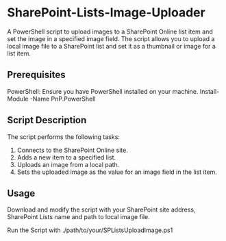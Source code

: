 # SharePoint-Lists-Image-Uploader
A PowerShell script to upload images to a SharePoint Online list item and set the image in a specified image field. The script allows you to upload a local image file to a SharePoint list and set it as a thumbnail or image for a list item.

## Prerequisites
PowerShell: Ensure you have PowerShell installed on your machine.
Install-Module -Name PnP.PowerShell

## Script Description
The script performs the following tasks:
1.	Connects to the SharePoint Online site.
2.	Adds a new item to a specified list.
3.	Uploads an image from a local path.
4.	Sets the uploaded image as the value for an image field in the list item.

## Usage
Download and modify the script with your SharePoint site address, SharePoint Lists name and path to local image file.

Run the Script with
./path/to/your/SPListsUploadImage.ps1
